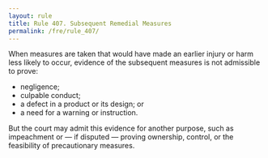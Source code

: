```yaml
---
layout: rule
title: Rule 407. Subsequent Remedial Measures
permalink: /fre/rule_407/
---
```


When measures are taken that would have made an earlier injury or harm less likely to occur, evidence of the subsequent measures is not admissible to prove:


* negligence;
* culpable conduct;
* a defect in a product or its design; or
* a need for a warning or instruction.


But the court may admit this evidence for another purpose, such as impeachment or — if disputed — proving ownership, control, or the feasibility of precautionary measures.

